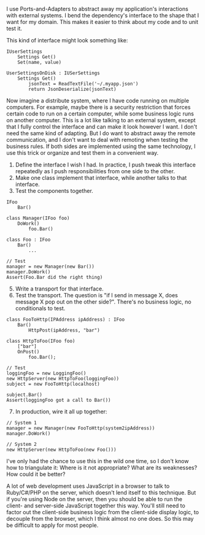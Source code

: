 I use Ports-and-Adapters to abstract away my application's interactions with external systems.
I bend the dependency's interface to the shape that I want for my domain.
This makes it easier to think about my code and to unit test it.

This kind of interface might look something like:

	IUserSettings
		Settings Get()
		Set(name, value)
	
	UserSettingsOnDisk : IUSerSettings
		Settings Get()
			jsonText = ReadTextFile('~/.myapp.json')
			return JsonDeserialize(jsonText)

Now imagine a distribute system, where I have code running on multiple computers.
For example, maybe there is a security restriction that forces certain code to run on a certain computer, while some business logic runs on another computer.
This is a lot like talking to an external system, except that I fully control the interface and can make it look however I want.
I don't need the same kind of adapting.
But I do want to abstract away the remote communication, and I don't want to deal with remoting when testing the business rules.
If both sides are implemented using the same technology, I use this trick or organize and test them in a convenient way. 

1. Define the interface I wish I had. In practice, I push tweak this interface repeatedly as I push responsibilities from one side to the other.
2. Make one class implement that interface, while another talks to that interface.
3. Test the components together.

```
IFoo
	Bar()

class Manager(IFoo foo)
	DoWork()
		foo.Bar()

class Foo : IFoo
	Bar()
		...

// Test
manager = new Manager(new Bar())
manager.DoWork()
Assert(Foo.Bar did the right thing)
```

5. Write a transport for that interface.
6. Test the transport. The question is "if I send in message X, does message X pop out on the other side?". There's no business logic, no conditionals to test. 

```
class FooToHttp(IPAddress ipAddress) : IFoo
	Bar()
		HttpPost(ipAddress, "bar")

class HttpToFoo(IFoo foo)
	["bar"]
	OnPost()
		foo.Bar();

// Test
loggingFoo = new LoggingFoo()
new HttpServer(new HttpToFoo(loggingFoo))
subject = new FooToHttp(localhost)

subject.Bar()
Assert(loggingFoo got a call to Bar())
```

7. In production, wire it all up together:

```
// System 1
manager = new Manager(new FooToHttp(system2ipAddress))
manager.DoWork()

// System 2
new HttpServer(new HttpToFoo(new Foo()))
```

I've only had the chance to use this in the wild one time, so I don't know how to triangulate it: Where is it not appropriate? What are its weaknesses? How could it be better?

A lot of web development uses JavaScript in a browser to talk to Ruby/C#/PHP on the server, which doesn't lend itself to this technique. But if you're using Node on the server, then you should be able to run the client- and server-side JavaScript together this way. You'll still need to factor out the client-side business logic from the client-side display logic, to decouple from the browser, which I think almost no one does. So this may be difficult to apply for most people.
